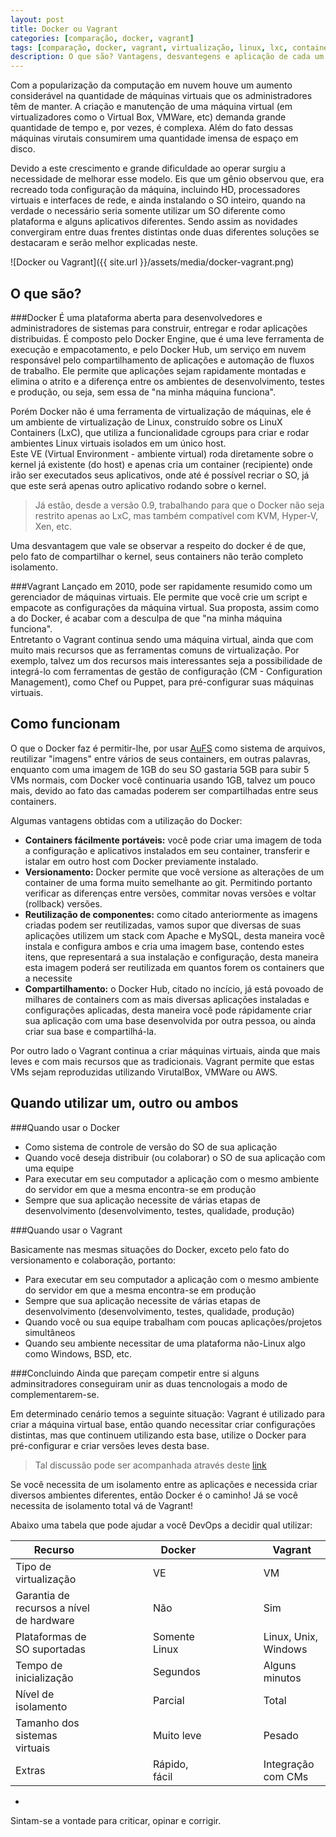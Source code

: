 ```yaml
---
layout: post
title: Docker ou Vagrant
categories: [comparação, docker, vagrant]
tags: [comparação, docker, vagrant, virtualização, linux, lxc, container, devops]
description: O que são? Vantagens, desvantegens e aplicação de cada um deles
---
```


Com a popularização da computação em nuvem houve um aumento considerável na quantidade de máquinas virtuais que os administradores têm de manter. A criação e manutenção de uma máquina virtual (em virtualizadores como o Virtual Box, VMWare, etc) demanda grande quantidade de tempo e, por vezes, é complexa. Além do fato dessas máquinas virutais consumirem uma quantidade imensa de espaço em disco.

Devido a este crescimento e grande dificuldade ao operar surgiu a necessidade de melhorar esse modelo. Eis que um gênio observou que, era recreado toda configuração da máquina, incluindo HD, processadores virtuais e interfaces de rede, e ainda instalando o SO inteiro, quando na verdade o necessário seria somente utilizar um SO diferente como plataforma e alguns aplicativos diferentes. Sendo assim as novidades convergiram entre duas frentes distintas onde duas diferentes soluções se destacaram e serão melhor explicadas neste.

![Docker ou Vagrant]({{ site.url }}/assets/media/docker-vagrant.png)  

O que são?
-----

###Docker
É uma plataforma aberta para desenvolvedores e administradores de sistemas para construir, entregar e rodar aplicações distribuidas. É composto pelo Docker Engine, que é uma leve ferramenta de execução e empacotamento, e pelo Docker Hub, um serviço em nuvem responsável pelo compartilhamento de aplicações e automação de fluxos de trabalho. Ele permite que aplicações sejam rapidamente montadas e elimina o atrito e a diferença entre os ambientes de desenvolvimento, testes e produção, ou seja, sem essa de "na minha máquina funciona".  

Porém Docker não é uma ferramenta de virtualização de máquinas, ele é um ambiente de virtualização de Linux, construído sobre os LinuX Containers (LxC), que utiliza a funcionalidade cgroups para criar e rodar ambientes Linux virtuais isolados em um único host.  
Este VE (Virtual Environment - ambiente virtual) roda diretamente sobre o kernel já existente (do host) e apenas cria um container (recipiente) onde irão ser executados seus aplicativos, onde até é possível recriar o SO, já que este será apenas outro aplicativo rodando sobre o kernel.  

> Já estão, desde a versão 0.9, trabalhando para que o Docker não seja restrito apenas ao LxC, mas também compatível com KVM, Hyper-V, Xen, etc.

Uma desvantagem que vale se observar a respeito do docker é de que, pelo fato de compartilhar o kernel, seus containers não terão completo isolamento.

###Vagrant
Lançado em 2010, pode ser rapidamente resumido como um gerenciador de máquinas virtuais. Ele permite que você crie um script e empacote as configurações da máquina virtual. Sua proposta, assim como a do Docker, é acabar com a desculpa de que "na minha máquina funciona".  
Entretanto o Vagrant continua sendo uma máquina virtual, ainda que com muito mais recursos que as ferramentas comuns de virtualização. Por exemplo, talvez um dos recursos mais interessantes seja a possibilidade de integrá-lo com ferramentas de gestão de configuração (CM - Configuration Management), como Chef ou Puppet, para pré-configurar suas máquinas virtuais.

Como funcionam
-----

O que o Docker faz é permitir-lhe, por usar <a href="http://pt.wikipedia.org/wiki/Aufs">AuFS</a> como sistema de arquivos, reutilizar "imagens" entre vários de seus containers, em outras palavras, enquanto com uma imagem de 1GB do seu SO gastaria 5GB para subir 5 VMs normais, com Docker você continuaria usando 1GB, talvez um pouco mais, devido ao fato das camadas poderem ser compartilhadas entre seus containers.

Algumas vantagens obtidas com a utilização do Docker:

* <strong>Containers fácilmente portáveis:</strong> você pode criar uma imagem de toda a configuração e aplicativos instalados em seu container, transferir e istalar em outro host com Docker previamente instalado.
* <strong>Versionamento:</strong> Docker permite que você versione as alterações de um container de uma forma muito semelhante ao git. Permitindo portanto verificar as diferenças entre versões, commitar novas versões e voltar (rollback) versões.
* <strong>Reutilização de componentes:</strong> como citado anteriormente as imagens criadas podem ser reutilizadas, vamos supor que diversas de suas aplicações utilizem um stack com Apache e MySQL, desta maneira você instala e configura ambos e cria uma imagem base, contendo estes itens, que representará a sua instalação e configuração, desta maneira esta imagem poderá ser reutilizada em quantos forem os containers que a necessite
* <strong>Compartilhamento:</strong> o Docker Hub, citado no incício, já está povoado de milhares de containers com as mais diversas aplicações instaladas e configurações aplicadas, desta maneira você pode rápidamente criar sua aplicação com uma base desenvolvida por outra pessoa, ou ainda criar sua base e compartilhá-la.

Por outro lado o Vagrant continua a criar máquinas virtuais, ainda que mais leves e com mais recursos que as tradicionais. Vagrant permite que estas VMs sejam reproduzidas utilizando VirutalBox, VMWare ou AWS.

Quando utilizar um, outro ou ambos
-----

###Quando usar o Docker

* Como sistema de controle de versão do SO de sua aplicação
* Quando você deseja distribuir (ou colaborar) o SO de sua aplicação com uma equipe
* Para executar em seu computador a aplicação com o mesmo ambiente do servidor em que a mesma encontra-se em produção
* Sempre que sua aplicação necessite de várias etapas de desenvolvimento (desenvolvimento, testes, qualidade, produção)

###Quando usar o Vagrant

Basicamente nas mesmas situações do Docker, exceto pelo fato do versionamento e colaboração, portanto:

* Para executar em seu computador a aplicação com o mesmo ambiente do servidor em que a mesma encontra-se em produção
* Sempre que sua aplicação necessite de várias etapas de desenvolvimento (desenvolvimento, testes, qualidade, produção)
* Quando você ou sua equipe trabalham com poucas aplicações/projetos simultâneos
* Quando seu ambiente necessitar de uma plataforma não-Linux algo como Windows, BSD, etc.

###Concluindo
Ainda que pareçam competir entre si alguns adminsitradores conseguiram unir as duas tencnologais a modo de complementarem-se. 

Em determinado cenário temos a seguinte situação: Vagrant é utilizado para criar a máquina virtual base, então quando necessitar criar configurações distintas, mas que continuem utilizando esta base, utilize o Docker para pré-configurar e criar versões leves desta base. 

> Tal discussão pode ser acompanhada através deste <a href="http://stackoverflow.com/questions/16047306/how-is-docker-io-different-from-a-normal-virtual-machine?rq=1">link</a>

Se você necessita de um isolamento entre as aplicações e necessida criar diversos ambientes diferentes, então Docker é o caminho! Já se você necessita de isolamento total vá de Vagrant!

Abaixo uma tabela que pode ajudar a você DevOps a decidir qual utilizar:

|Recurso 										| | | | | |Docker 		| | | | | |Vagrant 										|
|-----------------------------------------------|-|-|-|-|-|-------------|-|-|-|-|-|---------------------------------------------|
|Tipo de virtualização 							| | | | | |VE			| | | | | |VM 											|
|Garantia de recursos a nível de hardware 		| | | | | |Não			| | | | | |Sim 											|
|Plataformas de SO suportadas 					| | | | | |Somente Linux| | | | | |Linux, Unix, Windows 						|
|Tempo de inicialização 						| | | | | |Segundos		| | | | | |Alguns minutos 								|
|Nível de isolamento 							| | | | | |Parcial		| | | | | |Total 										|
|Tamanho dos sistemas virtuais 					| | | | | |Muito leve	| | | | | |Pesado 										|
|Extras 										| | | | | |Rápido, fácil| | | | | |Integração com CMs 							|

-

<p class="small"> 
Sintam-se a vontade para criticar, opinar e corrigir.
</p>

